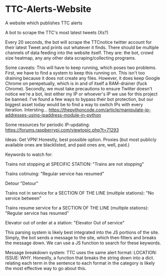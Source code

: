# TTC-Alerts-Website
A website which publishes TTC alerts 

A bot to scrape the TTC's most latest tweets (Xs?)

Every 20 seconds, the bot will scrape the TTCnotice twitter account for their latest Tweet and prints out whatever it finds. There should be multiple channels of data feeding into the website itself. They are: the bot, crowd size heatmap, any any other data scraping/collecting programs. 

Some caveats:
This will have to keep running, which poses two problems. First, we have to find a system to keep this running on. This isn't
too draining because it does not create any files. However, it does keep Google Chrome on perepetually, which is in and of itself
a RAM-drainer (fuck Chrome). Secondly, we must take precautions to ensure Twitter doesn't notice we're a bot, lest either my IP
or whoever's IP we use for this project be banned. I've found a few ways to bypass their bot protection, but our biggest asset
today would be to find a way to switch IPs with every iteration. Intersting... https://thepythoncode.com/article/manipulate-ip-addresses-using-ipaddress-module-in-python


Some resources for periodic IP-updating:
	https://forums.raspberrypi.com/viewtopic.php?t=71293
	

Ideas: 
Get VPN! Honestly, best possible option. 
Proxies (but most publicly available ones are blacklisted, and paid ones are, well, paid.)


Keywords to watch for:

Trains not stopping at SPECIFIC STATION:
	"Trains are not stopping"

Trains cotinuing:
	"Regular service has resumed"
	
Detour
	"Detour"

Trains not in service for a SECTION OF THE LINE (multiple stations):
	"No service between"

Trains resume service for a SECTION OF THE LINE (multiple stations):
	"Regular service has resumed"

Elevator out of order at a station:
	"Elevator Out of service"
	
This parsing system is likely best integrated into the JS portions of the site. Simply, the bot sends a message to the site, which then filters and breaks the message down.
We can use a JS function to search for these keywords. 

Message breakdown system:
	TTC uses the same alert format: LOCATION: ISSUE: WHY. Honestly, a function that breaks the string down into a dict. 
	relating each term in the sentence to each format in the category is likely the most effective way to go about this.
